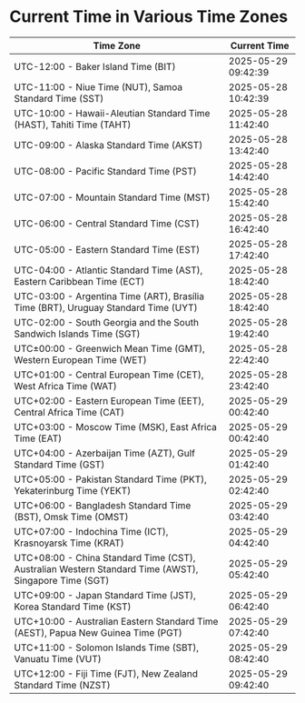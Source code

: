 # Current Time in Various Time Zones

| Time Zone | Current Time |
|-----------|--------------|
| UTC-12:00 - Baker Island Time (BIT) | 2025-05-29 09:42:39 |
| UTC-11:00 - Niue Time (NUT), Samoa Standard Time (SST) | 2025-05-28 10:42:39 |
| UTC-10:00 - Hawaii-Aleutian Standard Time (HAST), Tahiti Time (TAHT) | 2025-05-28 11:42:40 |
| UTC-09:00 - Alaska Standard Time (AKST) | 2025-05-28 13:42:40 |
| UTC-08:00 - Pacific Standard Time (PST) | 2025-05-28 14:42:40 |
| UTC-07:00 - Mountain Standard Time (MST) | 2025-05-28 15:42:40 |
| UTC-06:00 - Central Standard Time (CST) | 2025-05-28 16:42:40 |
| UTC-05:00 - Eastern Standard Time (EST) | 2025-05-28 17:42:40 |
| UTC-04:00 - Atlantic Standard Time (AST), Eastern Caribbean Time (ECT) | 2025-05-28 18:42:40 |
| UTC-03:00 - Argentina Time (ART), Brasília Time (BRT), Uruguay Standard Time (UYT) | 2025-05-28 18:42:40 |
| UTC-02:00 - South Georgia and the South Sandwich Islands Time (SGT) | 2025-05-28 19:42:40 |
| UTC±00:00 - Greenwich Mean Time (GMT), Western European Time (WET) | 2025-05-28 22:42:40 |
| UTC+01:00 - Central European Time (CET), West Africa Time (WAT) | 2025-05-28 23:42:40 |
| UTC+02:00 - Eastern European Time (EET), Central Africa Time (CAT) | 2025-05-29 00:42:40 |
| UTC+03:00 - Moscow Time (MSK), East Africa Time (EAT) | 2025-05-29 00:42:40 |
| UTC+04:00 - Azerbaijan Time (AZT), Gulf Standard Time (GST) | 2025-05-29 01:42:40 |
| UTC+05:00 - Pakistan Standard Time (PKT), Yekaterinburg Time (YEKT) | 2025-05-29 02:42:40 |
| UTC+06:00 - Bangladesh Standard Time (BST), Omsk Time (OMST) | 2025-05-29 03:42:40 |
| UTC+07:00 - Indochina Time (ICT), Krasnoyarsk Time (KRAT) | 2025-05-29 04:42:40 |
| UTC+08:00 - China Standard Time (CST), Australian Western Standard Time (AWST), Singapore Time (SGT) | 2025-05-29 05:42:40 |
| UTC+09:00 - Japan Standard Time (JST), Korea Standard Time (KST) | 2025-05-29 06:42:40 |
| UTC+10:00 - Australian Eastern Standard Time (AEST), Papua New Guinea Time (PGT) | 2025-05-29 07:42:40 |
| UTC+11:00 - Solomon Islands Time (SBT), Vanuatu Time (VUT) | 2025-05-29 08:42:40 |
| UTC+12:00 - Fiji Time (FJT), New Zealand Standard Time (NZST) | 2025-05-29 09:42:40 |
